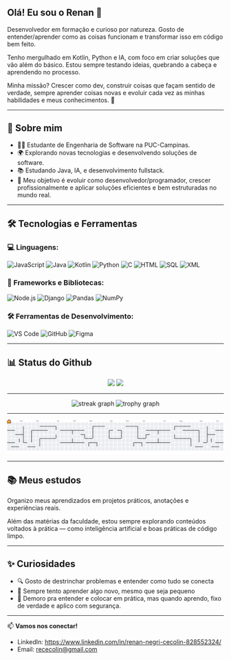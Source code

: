 ## Olá! Eu sou o Renan 👋

Desenvolvedor em formação e curioso por natureza. Gosto de entender/aprender como as coisas funcionam e transformar isso em código bem feito.

Tenho mergulhado em Kotlin, Python e IA, com foco em criar soluções que vão além do básico. Estou sempre testando ideias, quebrando a cabeça e aprendendo no processo.

Minha missão? Crescer como dev,  construir coisas que façam sentido de verdade, sempre aprender coisas novas e evoluir cada vez as minhas habilidades e meus conhecimentos. 👊

---


## 🧠 Sobre mim

- 👨‍🎓 Estudante de Engenharia de Software na PUC-Campinas.
- 🌍 Explorando novas tecnologias e desenvolvendo soluções de software.
- 📚 Estudando Java, IA, e desenvolvimento fullstack.
- 🎯 Meu objetivo é evoluir como desenvolvedor/programador, crescer profissionalmente e aplicar soluções eficientes e bem estruturadas no mundo real.

---


## 🛠️ Tecnologias e Ferramentas

### 💻 Linguagens:
![JavaScript](https://img.shields.io/badge/-JavaScript-F7DF1E?logo=javascript&logoColor=black&style=flat-square)
![Java](https://img.shields.io/badge/-Java-007396?logo=java&logoColor=white&style=flat-square)
![Kotlin](https://img.shields.io/badge/-Kotlin-7F52FF?logo=kotlin&logoColor=white&style=flat-square)
![Python](https://img.shields.io/badge/-Python-3776AB?logo=python&logoColor=white&style=flat-square)
![C](https://img.shields.io/badge/-C-A8B9CC?logo=c&logoColor=black&style=flat-square)
![HTML](https://img.shields.io/badge/-HTML5-E34F26?logo=html5&logoColor=white&style=flat-square)
![SQL](https://img.shields.io/badge/-SQL-4479A1?logo=postgresql&logoColor=white&style=flat-square)
![XML](https://img.shields.io/badge/-XML-FF6600?logo=xml&logoColor=white&style=flat-square)

### 🚀 Frameworks e Bibliotecas:
![Node.js](https://img.shields.io/badge/-Node.js-339933?logo=node.js&logoColor=white&style=flat-square)
![Django](https://img.shields.io/badge/-Django-092E20?logo=django&logoColor=white&style=flat-square)
![Pandas](https://img.shields.io/badge/-Pandas-150458?logo=pandas&logoColor=white&style=flat-square)
![NumPy](https://img.shields.io/badge/-NumPy-013243?logo=numpy&logoColor=white&style=flat-square) 

### 🛠️ Ferramentas de Desenvolvimento:
![VS Code](https://img.shields.io/badge/-VS%20Code-007ACC?logo=visual-studio-code&logoColor=white&style=flat-square)
![GitHub](https://img.shields.io/badge/-GitHub-181717?logo=github&logoColor=white&style=flat-square)
![Figma](https://img.shields.io/badge/-Figma-F24E1E?logo=figma&logoColor=white&style=flat-square)

---

## 📊 Status do Github

<p align="center">
  <img height="170em" src="https://github-readme-stats.vercel.app/api?username=renancecolin&show_icons=true&theme=radical" />
  <img height="170em" src="https://github-readme-stats.vercel.app/api/top-langs/?username=renancecolin&layout=compact&theme=radical"/>
</p>

---

<div align="center">
  <img src="https://streak-stats.demolab.com?user=renancecolin&locale=pt_BR&mode=daily&theme=dracula&hide_border=false&border_radius=5&order=3" height="150" alt="streak graph"  />
  <img src="https://github-profile-trophy.vercel.app?username=renancecolin&theme=dracula&column=-1&row=1&margin-w=8&margin-h=8&no-bg=false&no-frame=false&order=4" height="150" alt="trophy graph"  />
</div>

---

<picture>
  <source media="(prefers-color-scheme: dark)" srcset="https://raw.githubusercontent.com/renancecolin/renancecolin/output/pacman-contribution-graph-dark.svg">
  <source media="(prefers-color-scheme: light)" srcset="https://raw.githubusercontent.com/renancecolin/renancecolin/output/pacman-contribution-graph.svg">
  <img alt="pacman contribution graph" src="https://raw.githubusercontent.com/renancecolin/renancecolin/output/pacman-contribution-graph.svg">
</picture>


---

## 📚 Meus estudos

Organizo meus aprendizados em projetos práticos, anotações e experiências reais.

Além das matérias da faculdade, estou sempre explorando conteúdos voltados à prática — como inteligência artificial e boas práticas de código limpo.

---

## ✨ Curiosidades

- 🔍 Gosto de destrinchar problemas e entender como tudo se conecta
- 🧠 Sempre tento aprender algo novo, mesmo que seja pequeno
- 🐢 Demoro pra entender e colocar em prática, mas quando aprendo, fixo de verdade e aplico com segurança.
  
---

📫 **Vamos nos conectar!**
- LinkedIn: https://www.linkedin.com/in/renan-negri-cecolin-828552324/
- Email: rececolin@gmail.com
